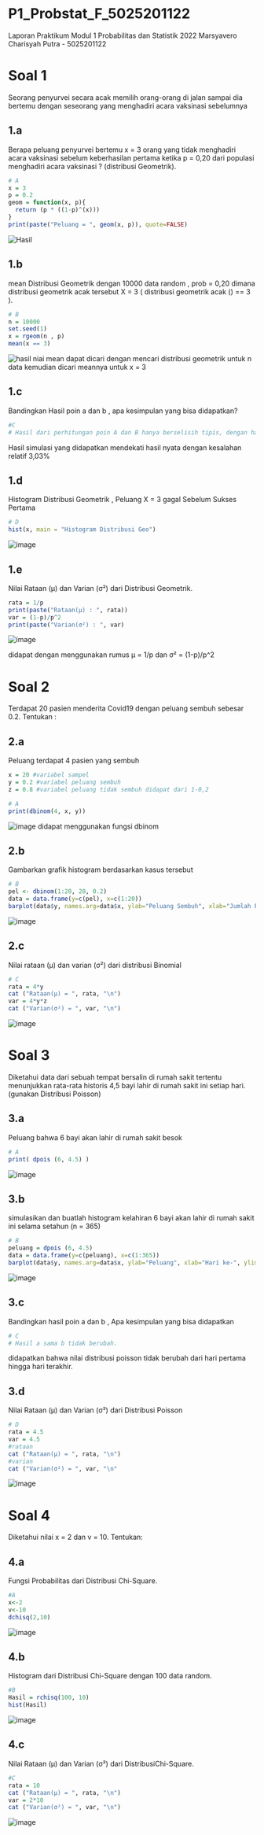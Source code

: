 # P1_Probstat_F_5025201122
Laporan Praktikum Modul 1 Probabilitas dan Statistik 2022
Marsyavero Charisyah Putra - 5025201122

# Soal 1
Seorang penyurvei secara acak memilih orang-orang di jalan sampai dia bertemu dengan seseorang yang menghadiri acara vaksinasi sebelumnya
## 1.a
Berapa peluang penyurvei bertemu x = 3 orang yang tidak menghadiri acara vaksinasi sebelum keberhasilan pertama ketika p = 0,20 dari populasi menghadiri acara vaksinasi ? (distribusi Geometrik).
```R
# A
x = 3
p = 0.2
geom = function(x, p){
  return (p * ((1-p)^(x)))
}
print(paste("Peluang = ", geom(x, p)), quote=FALSE)
```
![Hasil](https://user-images.githubusercontent.com/72655925/162618248-1fa399b7-b9ea-4314-9d66-5349cb06b8ed.png)

## 1.b
mean Distribusi Geometrik dengan 10000 data random , prob = 0,20 dimana distribusi geometrik acak tersebut X = 3 ( distribusi geometrik acak () == 3 ).
```R
# B
n = 10000
set.seed(1)
x = rgeom(n , p)
mean(x == 3)
```
![hasil](https://user-images.githubusercontent.com/72655925/162618426-db18d1fd-1e49-421e-a972-67664962e5f5.png)
niai mean dapat dicari dengan mencari distribusi geometrik untuk n data kemudian dicari meannya untuk x = 3

## 1.c
Bandingkan Hasil poin a dan b , apa kesimpulan yang bisa didapatkan?
```R
#C
# Hasil dari perhitungan poin A dan B hanya berselisih tipis, dengan hasil poin A adalah nilai yang konstan sedangkan poin B adalah hasil generasi random.
```
Hasil simulasi yang didapatkan mendekati hasil nyata dengan kesalahan relatif 3,03%

## 1.d
Histogram Distribusi Geometrik , Peluang X = 3 gagal Sebelum Sukses Pertama
```R
# D
hist(x, main = "Histogram Distribusi Geo")
```
![image](https://user-images.githubusercontent.com/72655925/162618710-c5a0ce16-1952-4608-a89f-fd535043218d.png)

## 1.e
Nilai Rataan (μ) dan Varian (σ²) dari Distribusi Geometrik.
```R
rata = 1/p
print(paste("Rataan(μ) : ", rata))
var = (1-p)/p^2
print(paste("Varian(σ²) : ", var)
```
![image](https://user-images.githubusercontent.com/72655925/162618924-9892481b-a430-422b-9435-1418fd2d5475.png)

didapat dengan menggunakan rumus
μ = 1/p dan σ² = (1-p)/p^2

# Soal 2
Terdapat 20 pasien menderita Covid19 dengan peluang sembuh sebesar 0.2. Tentukan :
## 2.a
Peluang terdapat 4 pasien yang sembuh
```R
x = 20 #variabel sampel
y = 0.2 #variabel peluang sembuh
z = 0.8 #variabel peluang tidak sembuh didapat dari 1-0,2

# A
print(dbinom(4, x, y))
```
![image](https://user-images.githubusercontent.com/72655925/162624478-abf9d2df-cf63-4d97-8922-c2a9389781db.png)
didapat menggunakan fungsi dbinom
## 2.b
Gambarkan grafik histogram berdasarkan kasus tersebut
```R
# B
pel <- dbinom(1:20, 20, 0.2)
data = data.frame(y=c(pel), x=c(1:20))
barplot(data$y, names.arg=data$x, ylab="Peluang Sembuh", xlab="Jumlah Pasien yang Sembuh")
```
![image](https://user-images.githubusercontent.com/72655925/162620129-7e234a9f-f365-4101-bbbb-c9f41af49e59.png)

## 2.c
Nilai rataan (μ) dan varian (σ²) dari distribusi Binomial
```R
# C
rata = 4*y
cat ("Rataan(μ) = ", rata, "\n")
var = 4*y*z
cat ("Varian(σ²) = ", var, "\n")
```
![image](https://user-images.githubusercontent.com/72655925/162620207-e2fc9848-1bd7-4845-b8fd-40c9d45e2c81.png)

# Soal 3
Diketahui data dari sebuah tempat bersalin di rumah sakit tertentu menunjukkan rata-rata historis 4,5 bayi lahir di rumah sakit ini setiap hari. (gunakan Distribusi Poisson)
## 3.a
Peluang bahwa 6 bayi akan lahir di rumah sakit besok
```R
# A
print( dpois (6, 4.5) )
```
![image](https://user-images.githubusercontent.com/72655925/162622596-e87ef80e-342a-4c3d-b5b6-f9b8de8f957f.png)
## 3.b
simulasikan dan buatlah histogram kelahiran 6 bayi akan lahir di rumah sakit ini selama setahun (n = 365)
```R
# B
peluang = dpois (6, 4.5)
data = data.frame(y=c(peluang), x=c(1:365))
barplot(data$y, names.arg=data$x, ylab="Peluang", xlab="Hari ke-", ylim=0:1)
```
![image](https://user-images.githubusercontent.com/72655925/162622949-e77cc61d-b155-4a35-85dc-784bc5394997.png)
## 3.c
Bandingkan hasil poin a dan b , Apa kesimpulan yang bisa didapatkan
```R 
# C
# Hasil a sama b tidak berubah.
```
didapatkan bahwa nilai distribusi poisson tidak berubah dari hari pertama hingga hari terakhir.
## 3.d
Nilai Rataan (μ) dan Varian (σ²) dari Distribusi Poisson
```R 
# D
rata = 4.5
var = 4.5
#rataan
cat ("Rataan(μ) = ", rata, "\n")
#varian
cat ("Varian(σ²) = ", var, "\n"
```
![image](https://user-images.githubusercontent.com/72655925/162623150-1ffcc106-a313-49a7-a9cb-cd51e824de60.png)
# Soal 4
Diketahui nilai x = 2 dan v = 10. Tentukan:
## 4.a
Fungsi Probabilitas dari Distribusi Chi-Square.
```R 
#A
x<-2
v<-10
dchisq(2,10)
```
![image](https://user-images.githubusercontent.com/72655925/162624571-e14c221d-fbac-4cad-ba8d-9b14b8147683.png)

## 4.b
Histogram dari Distribusi Chi-Square dengan 100 data random.
```R 
#B
Hasil = rchisq(100, 10)
hist(Hasil)
```
![image](https://user-images.githubusercontent.com/72655925/162624614-c9a81f8b-d804-4c53-9457-06b7ebcfb522.png)
## 4.c
Nilai Rataan (μ) dan Varian (σ²) dari DistribusiChi-Square.
```R 
#C
rata = 10
cat ("Rataan(μ) = ", rata, "\n")
var = 2*10
cat ("Varian(σ²) = ", var, "\n")
```
![image](https://user-images.githubusercontent.com/72655925/162624671-9edf81ca-2052-4475-bc48-e56a6208a71b.png)
